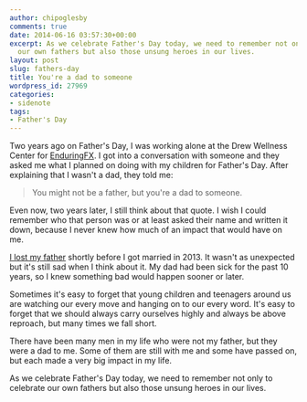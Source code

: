 ```yaml
---
author: chipoglesby
comments: true
date: 2014-06-16 03:57:30+00:00
excerpt: As we celebrate Father's Day today, we need to remember not only to celebrate
  our own fathers but also those unsung heroes in our lives.
layout: post
slug: fathers-day
title: You're a dad to someone
wordpress_id: 27969
categories:
- sidenote
tags:
- Father's Day
---
```


Two years ago on Father's Day, I was working alone at the Drew Wellness Center for [EnduringFX](http://www.enduringfx.com/). I got into a conversation with someone and they asked me what I planned on doing with my children for Father's Day. After explaining that I wasn't a dad, they told me:


<blockquote>You might not be a father, but you're a dad to someone.</blockquote>


Even now, two years later, I still think about that quote. I wish I could remember who that person was or at least asked their name and written it down, because I never knew how much of an impact that would have on me.

[I lost my father](http://www.chipoglesby.com/2013/05/happy-birthday-dad/) shortly before I got married in 2013. It wasn't as unexpected but it's still sad when I think about it. My dad had been sick for the past 10 years, so I knew something bad would happen sooner or later.

Sometimes it's easy to forget that young children and teenagers around us are watching our every move and hanging on to our every word. It's easy to forget that we should always carry ourselves highly and always be above reproach, but many times we fall short.

There have been many men in my life who were not my father, but they were a dad to me. Some of them are still with me and some have passed on, but each made a very big impact in my life.

As we celebrate Father's Day today, we need to remember not only to celebrate our own fathers but also those unsung heroes in our lives.
